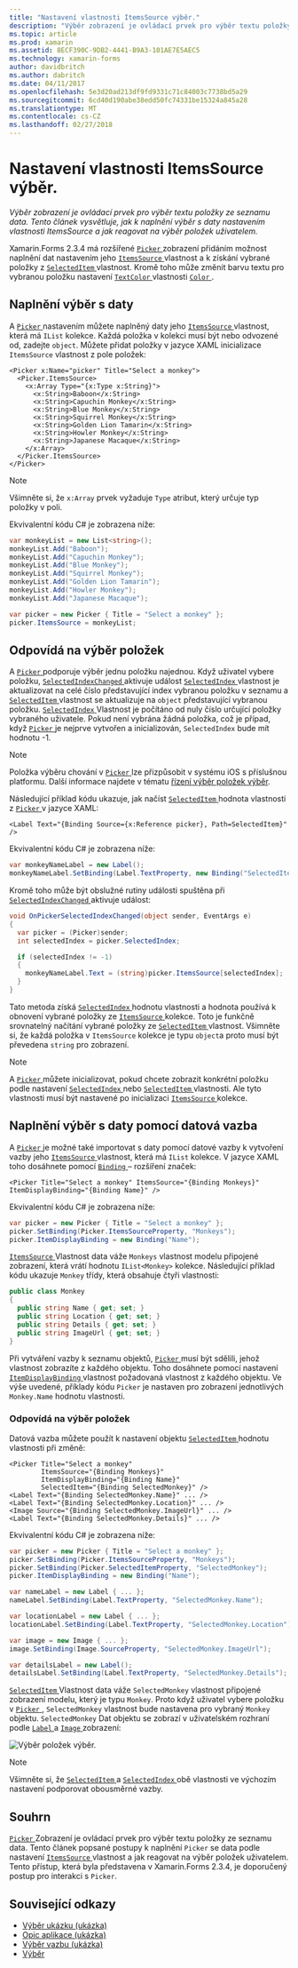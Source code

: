 ```yaml
---
title: "Nastavení vlastnosti ItemsSource výběr."
description: "Výběr zobrazení je ovládací prvek pro výběr textu položky ze seznamu data. Tento článek vysvětluje, jak k naplnění výběr s daty nastavením vlastnosti ItemsSource a jak reagovat na výběr položek uživatelem."
ms.topic: article
ms.prod: xamarin
ms.assetid: 8ECF390C-9DB2-4441-B9A3-101AE7E5AEC5
ms.technology: xamarin-forms
author: davidbritch
ms.author: dabritch
ms.date: 04/11/2017
ms.openlocfilehash: 5e3d20ad213df9fd9331c71c84003c7738bd5a29
ms.sourcegitcommit: 6cd40d190abe38edd50fc74331be15324a845a28
ms.translationtype: MT
ms.contentlocale: cs-CZ
ms.lasthandoff: 02/27/2018
---
```

# <a name="setting-a-pickers-itemssource-property"></a>Nastavení vlastnosti ItemsSource výběr.

_Výběr zobrazení je ovládací prvek pro výběr textu položky ze seznamu data. Tento článek vysvětluje, jak k naplnění výběr s daty nastavením vlastnosti ItemsSource a jak reagovat na výběr položek uživatelem._

Xamarin.Forms 2.3.4 má rozšířené [ `Picker` ](https://developer.xamarin.com/api/type/Xamarin.Forms.Picker/) zobrazení přidáním možnost naplnění dat nastavením jeho [ `ItemsSource` ](https://developer.xamarin.com/api/property/Xamarin.Forms.Picker.ItemsSource/) vlastnost a k získání vybrané položky z [ `SelectedItem` ](https://developer.xamarin.com/api/property/Xamarin.Forms.Picker.SelectedItem/) vlastnost. Kromě toho může změnit barvu textu pro vybranou položku nastavení [ `TextColor` ](https://developer.xamarin.com/api/property/Xamarin.Forms.Picker.TextColor/) vlastnosti [ `Color` ](https://developer.xamarin.com/api/type/Xamarin.Forms.Color/).

## <a name="populating-a-picker-with-data"></a>Naplnění výběr s daty

A [ `Picker` ](https://developer.xamarin.com/api/type/Xamarin.Forms.Picker/) nastavením můžete naplněný daty jeho [ `ItemsSource` ](https://developer.xamarin.com/api/property/Xamarin.Forms.Picker.ItemsSource/) vlastnost, která má `IList` kolekce. Každá položka v kolekci musí být nebo odvozené od, zadejte `object`. Můžete přidat položky v jazyce XAML inicializace `ItemsSource` vlastnost z pole položek:

```xaml
<Picker x:Name="picker" Title="Select a monkey">
  <Picker.ItemsSource>
    <x:Array Type="{x:Type x:String}">
      <x:String>Baboon</x:String>
      <x:String>Capuchin Monkey</x:String>
      <x:String>Blue Monkey</x:String>
      <x:String>Squirrel Monkey</x:String>
      <x:String>Golden Lion Tamarin</x:String>
      <x:String>Howler Monkey</x:String>
      <x:String>Japanese Macaque</x:String>
    </x:Array>
  </Picker.ItemsSource>
</Picker>
```

> [!NOTE]
> Všimněte si, že `x:Array` prvek vyžaduje `Type` atribut, který určuje typ položky v poli.

Ekvivalentní kódu C# je zobrazena níže:

```csharp
var monkeyList = new List<string>();
monkeyList.Add("Baboon");
monkeyList.Add("Capuchin Monkey");
monkeyList.Add("Blue Monkey");
monkeyList.Add("Squirrel Monkey");
monkeyList.Add("Golden Lion Tamarin");
monkeyList.Add("Howler Monkey");
monkeyList.Add("Japanese Macaque");

var picker = new Picker { Title = "Select a monkey" };
picker.ItemsSource = monkeyList;
```

## <a name="responding-to-item-selection"></a>Odpovídá na výběr položek

A [ `Picker` ](https://developer.xamarin.com/api/type/Xamarin.Forms.Picker/) podporuje výběr jednu položku najednou. Když uživatel vybere položku, [ `SelectedIndexChanged` ](https://developer.xamarin.com/api/event/Xamarin.Forms.Picker.SelectedIndexChanged/) aktivuje událost [ `SelectedIndex` ](https://developer.xamarin.com/api/property/Xamarin.Forms.Picker.SelectedIndex/) vlastnost je aktualizovat na celé číslo představující index vybranou položku v seznamu a [ `SelectedItem` ](https://developer.xamarin.com/api/property/Xamarin.Forms.Picker.SelectedItem/) vlastnost se aktualizuje na `object` představující vybranou položku. [ `SelectedIndex` ](https://developer.xamarin.com/api/property/Xamarin.Forms.Picker.SelectedIndex/) Vlastnost je počítáno od nuly číslo určující položky vybraného uživatele. Pokud není vybrána žádná položka, což je případ, když [ `Picker` ](https://developer.xamarin.com/api/type/Xamarin.Forms.Picker/) je nejprve vytvořen a inicializován, `SelectedIndex` bude mít hodnotu -1.

> [!NOTE]
> Položka výběru chování v [ `Picker` ](https://developer.xamarin.com/api/type/Xamarin.Forms.Picker/) lze přizpůsobit v systému iOS s příslušnou platformu. Další informace najdete v tématu [řízení výběr položek výběr](~/xamarin-forms/platform/platform-specifics/consuming/ios.md#picker_update_mode).

Následující příklad kódu ukazuje, jak načíst [ `SelectedItem` ](https://developer.xamarin.com/api/property/Xamarin.Forms.Picker.SelectedItem/) hodnota vlastnosti z [ `Picker` ](https://developer.xamarin.com/api/type/Xamarin.Forms.Picker/) v jazyce XAML:

```xaml
<Label Text="{Binding Source={x:Reference picker}, Path=SelectedItem}" />
```

Ekvivalentní kódu C# je zobrazena níže:

```csharp
var monkeyNameLabel = new Label();
monkeyNameLabel.SetBinding(Label.TextProperty, new Binding("SelectedItem", source: picker));
```

Kromě toho může být obslužné rutiny události spuštěna při [ `SelectedIndexChanged` ](https://developer.xamarin.com/api/event/Xamarin.Forms.Picker.SelectedIndexChanged/) aktivuje událost:

```csharp
void OnPickerSelectedIndexChanged(object sender, EventArgs e)
{
  var picker = (Picker)sender;
  int selectedIndex = picker.SelectedIndex;

  if (selectedIndex != -1)
  {
    monkeyNameLabel.Text = (string)picker.ItemsSource[selectedIndex];
  }
}
```

Tato metoda získá [ `SelectedIndex` ](https://developer.xamarin.com/api/property/Xamarin.Forms.Picker.SelectedIndex/) hodnotu vlastnosti a hodnota používá k obnovení vybrané položky ze [ `ItemsSource` ](https://developer.xamarin.com/api/property/Xamarin.Forms.Picker.ItemsSource/) kolekce. Toto je funkčně srovnatelný načítání vybrané položky ze [ `SelectedItem` ](https://developer.xamarin.com/api/property/Xamarin.Forms.Picker.SelectedItem/) vlastnost. Všimněte si, že každá položka v `ItemsSource` kolekce je typu `object`a proto musí být převedena `string` pro zobrazení.

> [!NOTE]
> A [ `Picker` ](https://developer.xamarin.com/api/type/Xamarin.Forms.Picker/) můžete inicializovat, pokud chcete zobrazit konkrétní položku podle nastavení [ `SelectedIndex` ](https://developer.xamarin.com/api/property/Xamarin.Forms.Picker.SelectedIndex/) nebo [ `SelectedItem` ](https://developer.xamarin.com/api/property/Xamarin.Forms.Picker.SelectedItem/) vlastnosti. Ale tyto vlastnosti musí být nastavené po inicializaci [ `ItemsSource` ](https://developer.xamarin.com/api/property/Xamarin.Forms.Picker.ItemsSource/) kolekce.

## <a name="populating-a-picker-with-data-using-data-binding"></a>Naplnění výběr s daty pomocí datová vazba

A [ `Picker` ](https://developer.xamarin.com/api/type/Xamarin.Forms.Picker/) je možné také importovat s daty pomocí datové vazby k vytvoření vazby jeho [ `ItemsSource` ](https://developer.xamarin.com/api/property/Xamarin.Forms.Picker.ItemsSource/) vlastnost, která má `IList` kolekce. V jazyce XAML toho dosáhnete pomocí [ `Binding` ](https://developer.xamarin.com/api/type/Xamarin.Forms.Xaml.BindingExtension/) – rozšíření značek:

```xaml
<Picker Title="Select a monkey" ItemsSource="{Binding Monkeys}" ItemDisplayBinding="{Binding Name}" />
```

Ekvivalentní kódu C# je zobrazena níže:

```csharp
var picker = new Picker { Title = "Select a monkey" };
picker.SetBinding(Picker.ItemsSourceProperty, "Monkeys");
picker.ItemDisplayBinding = new Binding("Name");
```

[ `ItemsSource` ](https://developer.xamarin.com/api/property/Xamarin.Forms.Picker.ItemsSource/) Vlastnost data váže `Monkeys` vlastnost modelu připojené zobrazení, která vrátí hodnotu `IList<Monkey>` kolekce. Následující příklad kódu ukazuje `Monkey` třídy, která obsahuje čtyři vlastnosti:

```csharp
public class Monkey
{
  public string Name { get; set; }
  public string Location { get; set; }
  public string Details { get; set; }
  public string ImageUrl { get; set; }
}
```

Při vytváření vazby k seznamu objektů, [ `Picker` ](https://developer.xamarin.com/api/type/Xamarin.Forms.Picker/) musí být sdělili, jehož vlastnost zobrazíte z každého objektu. Toho dosáhnete pomocí nastavení [ `ItemDisplayBinding` ](https://developer.xamarin.com/api/property/Xamarin.Forms.Picker.ItemDisplayBinding/) vlastnost požadovaná vlastnost z každého objektu. Ve výše uvedené, příklady kódu `Picker` je nastaven pro zobrazení jednotlivých `Monkey.Name` hodnotu vlastnosti.

### <a name="responding-to-item-selection"></a>Odpovídá na výběr položek

Datová vazba můžete použít k nastavení objektu [ `SelectedItem` ](https://developer.xamarin.com/api/property/Xamarin.Forms.Picker.SelectedItem/) hodnotu vlastnosti při změně:

```xaml
<Picker Title="Select a monkey"
        ItemsSource="{Binding Monkeys}"
        ItemDisplayBinding="{Binding Name}"
        SelectedItem="{Binding SelectedMonkey}" />
<Label Text="{Binding SelectedMonkey.Name}" ... />
<Label Text="{Binding SelectedMonkey.Location}" ... />
<Image Source="{Binding SelectedMonkey.ImageUrl}" ... />
<Label Text="{Binding SelectedMonkey.Details}" ... />
```

Ekvivalentní kódu C# je zobrazena níže:

```csharp
var picker = new Picker { Title = "Select a monkey" };
picker.SetBinding(Picker.ItemsSourceProperty, "Monkeys");
picker.SetBinding(Picker.SelectedItemProperty, "SelectedMonkey");
picker.ItemDisplayBinding = new Binding("Name");

var nameLabel = new Label { ... };
nameLabel.SetBinding(Label.TextProperty, "SelectedMonkey.Name");

var locationLabel = new Label { ... };
locationLabel.SetBinding(Label.TextProperty, "SelectedMonkey.Location");

var image = new Image { ... };
image.SetBinding(Image.SourceProperty, "SelectedMonkey.ImageUrl");

var detailsLabel = new Label();
detailsLabel.SetBinding(Label.TextProperty, "SelectedMonkey.Details");
```

[ `SelectedItem` ](https://developer.xamarin.com/api/property/Xamarin.Forms.Picker.SelectedItem/) Vlastnost data váže `SelectedMonkey` vlastnost připojené zobrazení modelu, který je typu `Monkey`. Proto když uživatel vybere položku v [ `Picker` ](https://developer.xamarin.com/api/type/Xamarin.Forms.Picker/), `SelectedMonkey` vlastnost bude nastavena pro vybraný `Monkey` objektu. `SelectedMonkey` Dat objektu se zobrazí v uživatelském rozhraní podle [ `Label` ](https://developer.xamarin.com/api/type/Xamarin.Forms.Label/) a [ `Image` ](https://developer.xamarin.com/api/type/Xamarin.Forms.Image/) zobrazení:

![](populating-itemssource-images/monkeys.png "Výběr položek výběr.")

> [!NOTE]
> Všimněte si, že [ `SelectedItem` ](https://developer.xamarin.com/api/property/Xamarin.Forms.Picker.SelectedItem/) a [ `SelectedIndex` ](https://developer.xamarin.com/api/property/Xamarin.Forms.Picker.SelectedIndex/) obě vlastnosti ve výchozím nastavení podporovat obousměrné vazby.

## <a name="summary"></a>Souhrn

[ `Picker` ](https://developer.xamarin.com/api/type/Xamarin.Forms.Picker/) Zobrazení je ovládací prvek pro výběr textu položky ze seznamu data. Tento článek popsané postupy k naplnění `Picker` se data podle nastavení [ `ItemsSource` ](https://developer.xamarin.com/api/property/Xamarin.Forms.Picker.ItemsSource/) vlastnost a jak reagovat na výběr položek uživatelem. Tento přístup, která byla představena v Xamarin.Forms 2.3.4, je doporučený postup pro interakci s `Picker`.


## <a name="related-links"></a>Související odkazy

- [Výběr ukázku (ukázka)](https://developer.xamarin.com/samples/xamarin-forms/UserInterface/PickerDemo/)
- [Opic aplikace (ukázka)](https://developer.xamarin.com/samples/xamarin-forms/UserInterface/MonkeyAppPicker/)
- [Výběr vazbu (ukázka)](https://developer.xamarin.com/samples/xamarin-forms/UserInterface/BindablePicker/)
- [Výběr](https://developer.xamarin.com/api/type/Xamarin.Forms.Picker/)
